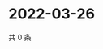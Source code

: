 # 2022-03-26

共 0 条

<!-- BEGIN WEIBO -->
<!-- 最后更新时间 Sat Mar 26 2022 06:12:53 GMT+0800 (China Standard Time) -->

<!-- END WEIBO -->
